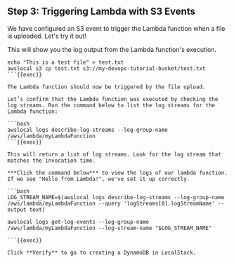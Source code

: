 ## Step 3: Triggering Lambda with S3 Events

We have configured an S3 event to trigger the Lambda function when a file is uploaded. Let's try it out!


This will show you the log output from the Lambda function's execution.

```
echo "This is a test file" > test.txt
awslocal s3 cp test.txt s3://my-devops-tutorial-bucket/test.txt
```{{exec}}

The Lambda function should now be triggered by the file upload.

Let’s confirm that the Lambda function was executed by checking the log streams. Run the command below to list the log streams for the Lambda function:

```bash
awslocal logs describe-log-streams --log-group-name /aws/lambda/myLambdaFunction
```{{exec}}

This will return a list of log streams. Look for the log stream that matches the invocation time.

***Click the command below*** to view the logs of our lambda function. If we see "Hello from Lambda!", we've set it up correctly. 

```bash
LOG_STREAM_NAME=$(awslocal logs describe-log-streams --log-group-name /aws/lambda/myLambdaFunction --query 'logStreams[0].logStreamName' --output text)

awslocal logs get-log-events --log-group-name /aws/lambda/myLambdaFunction --log-stream-name "$LOG_STREAM_NAME"

```{{exec}}

Click **Verify** to go to creating a DynamoDB in LocalStack.